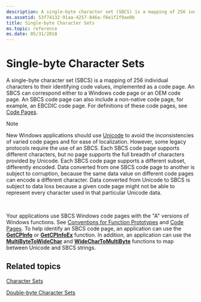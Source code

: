 ```yaml
---
description: A single-byte character set (SBCS) is a mapping of 256 individual characters to their identifying code values, implemented as a code page.
ms.assetid: 53f74132-91aa-4257-846a-f6e1f2f9ae0b
title: Single-byte Character Sets
ms.topic: reference
ms.date: 05/31/2018
---
```


# Single-byte Character Sets

A single-byte character set (SBCS) is a mapping of 256 individual characters to their identifying code values, implemented as a code page. An SBCS can correspond either to a Windows code page or an OEM code page. An SBCS code page can also include a non-native code page, for example, an EBCDIC code page. For definitions of these code pages, see [Code Pages](code-pages.md).

> [!Note]  
> New Windows applications should use [Unicode](unicode.md) to avoid the inconsistencies of varied code pages and for ease of localization. However, some legacy protocols require the use of an SBCS. Each SBCS code page supports different characters, but no page supports the full breadth of characters provided by Unicode. Each SBCS code page supports a different subset, differently encoded. Data converted from one SBCS code page to another is subject to corruption, because the same data value on different code pages can encode a different character. Data converted from Unicode to SBCS is subject to data loss because a given code page might not be able to represent every character used in that particular Unicode data.

 

Your applications use SBCS Windows code pages with the "A" versions of Windows functions. See [Conventions for Function Prototypes](conventions-for-function-prototypes.md) and [Code Pages](code-pages.md). To help identify an SBCS code page, an application can use the [**GetCPInfo**](/windows/desktop/api/Winnls/nf-winnls-getcpinfo) or [**GetCPInfoEx**](/windows/desktop/api/Winnls/nf-winnls-getcpinfoexa) function. In addition, an application can use the [**MultiByteToWideChar**](/windows/desktop/api/Stringapiset/nf-stringapiset-multibytetowidechar) and [**WideCharToMultiByte**](/windows/desktop/api/Stringapiset/nf-stringapiset-widechartomultibyte) functions to map between Unicode and SBCS strings.

## Related topics

<dl> <dt>

[Character Sets](character-sets.md)
</dt> <dt>

[Double-byte Character Sets](double-byte-character-sets.md)
</dt> </dl>

 

 



